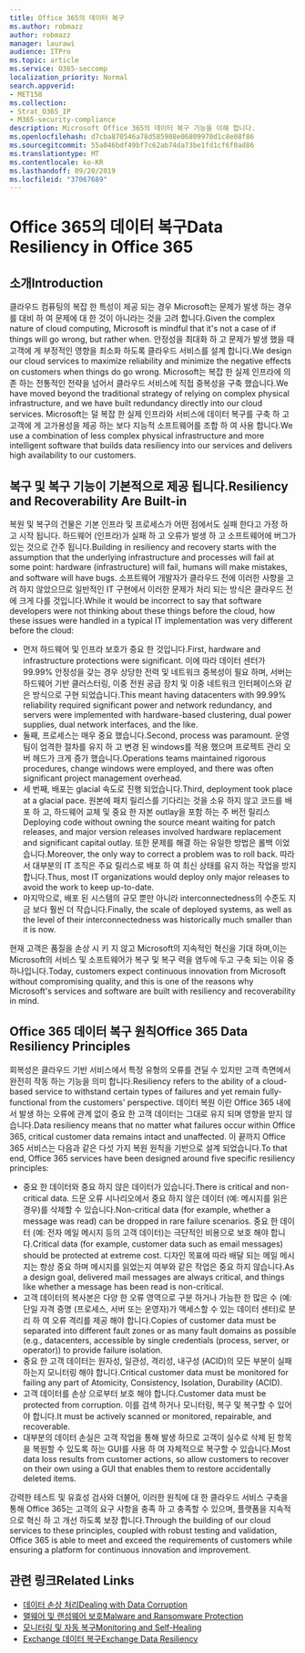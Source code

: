 ```yaml
---
title: Office 365의 데이터 복구
ms.author: robmazz
author: robmazz
manager: laurawi
audience: ITPro
ms.topic: article
ms.service: O365-seccomp
localization_priority: Normal
search.appverid:
- MET150
ms.collection:
- Strat_O365_IP
- M365-security-compliance
description: Microsoft Office 365의 데이터 복구 기능을 이해 합니다.
ms.openlocfilehash: d7cba870546a78d585908e06809970d1c8e08f86
ms.sourcegitcommit: 55a046bdf49bf7c62ab74da73be1fd1cf6f0ad86
ms.translationtype: MT
ms.contentlocale: ko-KR
ms.lasthandoff: 09/20/2019
ms.locfileid: "37067689"
---
```

# <a name="data-resiliency-in-office-365"></a><span data-ttu-id="a42e2-103">Office 365의 데이터 복구</span><span class="sxs-lookup"><span data-stu-id="a42e2-103">Data Resiliency in Office 365</span></span>

## <a name="introduction"></a><span data-ttu-id="a42e2-104">소개</span><span class="sxs-lookup"><span data-stu-id="a42e2-104">Introduction</span></span>
<span data-ttu-id="a42e2-105">클라우드 컴퓨팅의 복잡 한 특성이 제공 되는 경우 Microsoft는 문제가 발생 하는 경우를 대비 하 여 문제에 대 한 것이 아니라는 것을 고려 합니다.</span><span class="sxs-lookup"><span data-stu-id="a42e2-105">Given the complex nature of cloud computing, Microsoft is mindful that it's not a case of if things will go wrong, but rather when.</span></span> <span data-ttu-id="a42e2-106">안정성을 최대화 하 고 문제가 발생 했을 때 고객에 게 부정적인 영향을 최소화 하도록 클라우드 서비스를 설계 합니다.</span><span class="sxs-lookup"><span data-stu-id="a42e2-106">We design our cloud services to maximize reliability and minimize the negative effects on customers when things do go wrong.</span></span> <span data-ttu-id="a42e2-107">Microsoft는 복잡 한 실제 인프라에 의존 하는 전통적인 전략을 넘어서 클라우드 서비스에 직접 중복성을 구축 했습니다.</span><span class="sxs-lookup"><span data-stu-id="a42e2-107">We have moved beyond the traditional strategy of relying on complex physical infrastructure, and we have built redundancy directly into our cloud services.</span></span> <span data-ttu-id="a42e2-108">Microsoft는 덜 복잡 한 실제 인프라와 서비스에 데이터 복구를 구축 하 고 고객에 게 고가용성을 제공 하는 보다 지능적 소프트웨어를 조합 하 여 사용 합니다.</span><span class="sxs-lookup"><span data-stu-id="a42e2-108">We use a combination of less complex physical infrastructure and more intelligent software that builds data resiliency into our services and delivers high availability to our customers.</span></span> 

## <a name="resiliency-and-recoverability-are-built-in"></a><span data-ttu-id="a42e2-109">복구 및 복구 기능이 기본적으로 제공 됩니다.</span><span class="sxs-lookup"><span data-stu-id="a42e2-109">Resiliency and Recoverability Are Built-in</span></span> 
<span data-ttu-id="a42e2-110">복원 및 복구의 건물은 기본 인프라 및 프로세스가 어떤 점에서도 실패 한다고 가정 하 고 시작 됩니다. 하드웨어 (인프라)가 실패 하 고 오류가 발생 하 고 소프트웨어에 버그가 있는 것으로 간주 됩니다.</span><span class="sxs-lookup"><span data-stu-id="a42e2-110">Building in resiliency and recovery starts with the assumption that the underlying infrastructure and processes will fail at some point: hardware (infrastructure) will fail, humans will make mistakes, and software will have bugs.</span></span> <span data-ttu-id="a42e2-111">소프트웨어 개발자가 클라우드 전에 이러한 사항을 고려 하지 않았으므로 일반적인 IT 구현에서 이러한 문제가 처리 되는 방식은 클라우드 전에 크게 다를 것입니다.</span><span class="sxs-lookup"><span data-stu-id="a42e2-111">While it would be incorrect to say that software developers were not thinking about these things before the cloud, how these issues were handled in a typical IT implementation was very different before the cloud:</span></span> 
- <span data-ttu-id="a42e2-112">먼저 하드웨어 및 인프라 보호가 중요 한 것입니다.</span><span class="sxs-lookup"><span data-stu-id="a42e2-112">First, hardware and infrastructure protections were significant.</span></span> <span data-ttu-id="a42e2-113">이에 따라 데이터 센터가 99.99% 안정성을 갖는 경우 상당한 전력 및 네트워크 중복성이 필요 하며, 서버는 하드웨어 기반 클러스터링, 이중 전원 공급 장치 및 이중 네트워크 인터페이스와 같은 방식으로 구현 되었습니다.</span><span class="sxs-lookup"><span data-stu-id="a42e2-113">This meant having datacenters with 99.99% reliability required significant power and network redundancy, and servers were implemented with hardware-based clustering, dual power supplies, dual network interfaces, and the like.</span></span> 
- <span data-ttu-id="a42e2-114">둘째, 프로세스는 매우 중요 했습니다.</span><span class="sxs-lookup"><span data-stu-id="a42e2-114">Second, process was paramount.</span></span> <span data-ttu-id="a42e2-115">운영 팀이 엄격한 절차를 유지 하 고 변경 된 windows를 적용 했으며 프로젝트 관리 오버 헤드가 크게 증가 했습니다.</span><span class="sxs-lookup"><span data-stu-id="a42e2-115">Operations teams maintained rigorous procedures, change windows were employed, and there was often significant project management overhead.</span></span> 
- <span data-ttu-id="a42e2-116">세 번째, 배포는 glacial 속도로 진행 되었습니다.</span><span class="sxs-lookup"><span data-stu-id="a42e2-116">Third, deployment took place at a glacial pace.</span></span> <span data-ttu-id="a42e2-117">원본에 패치 릴리스를 기다리는 것을 소유 하지 않고 코드를 배포 하 고, 하드웨어 교체 및 중요 한 자본 outlay을 포함 하는 주 버전 릴리스</span><span class="sxs-lookup"><span data-stu-id="a42e2-117">Deploying code without owning the source meant waiting for patch releases, and major version releases involved hardware replacement and significant capital outlay.</span></span> <span data-ttu-id="a42e2-118">또한 문제를 해결 하는 유일한 방법은 롤백 이었습니다.</span><span class="sxs-lookup"><span data-stu-id="a42e2-118">Moreover, the only way to correct a problem was to roll back.</span></span> <span data-ttu-id="a42e2-119">따라서 대부분의 IT 조직은 주요 릴리스로 배포 하 여 최신 상태를 유지 하는 작업을 방지 합니다.</span><span class="sxs-lookup"><span data-stu-id="a42e2-119">Thus, most IT organizations would deploy only major releases to avoid the work to keep up-to-date.</span></span> 
- <span data-ttu-id="a42e2-120">마지막으로, 배포 된 시스템의 규모 뿐만 아니라 interconnectedness의 수준도 지금 보다 훨씬 더 작습니다.</span><span class="sxs-lookup"><span data-stu-id="a42e2-120">Finally, the scale of deployed systems, as well as the level of their interconnectedness was historically much smaller than it is now.</span></span> 

<span data-ttu-id="a42e2-121">현재 고객은 품질을 손상 시 키 지 않고 Microsoft의 지속적인 혁신을 기대 하며,이는 Microsoft의 서비스 및 소프트웨어가 복구 및 복구 력을 염두에 두고 구축 되는 이유 중 하나입니다.</span><span class="sxs-lookup"><span data-stu-id="a42e2-121">Today, customers expect continuous innovation from Microsoft without compromising quality, and this is one of the reasons why Microsoft's services and software are built with resiliency and recoverability in mind.</span></span> 

## <a name="office-365-data-resiliency-principles"></a><span data-ttu-id="a42e2-122">Office 365 데이터 복구 원칙</span><span class="sxs-lookup"><span data-stu-id="a42e2-122">Office 365 Data Resiliency Principles</span></span> 
<span data-ttu-id="a42e2-123">회복성은 클라우드 기반 서비스에서 특정 유형의 오류를 견딜 수 있지만 고객 측면에서 완전히 작동 하는 기능을 의미 합니다.</span><span class="sxs-lookup"><span data-stu-id="a42e2-123">Resiliency refers to the ability of a cloud-based service to withstand certain types of failures and yet remain fully-functional from the customers' perspective.</span></span> <span data-ttu-id="a42e2-124">데이터 복원 이란 Office 365 내에서 발생 하는 오류에 관계 없이 중요 한 고객 데이터는 그대로 유지 되며 영향을 받지 않습니다.</span><span class="sxs-lookup"><span data-stu-id="a42e2-124">Data resiliency means that no matter what failures occur within Office 365, critical customer data remains intact and unaffected.</span></span> <span data-ttu-id="a42e2-125">이 끝까지 Office 365 서비스는 다음과 같은 다섯 가지 복원 원칙을 기반으로 설계 되었습니다.</span><span class="sxs-lookup"><span data-stu-id="a42e2-125">To that end, Office 365 services have been designed around five specific resiliency principles:</span></span> 
- <span data-ttu-id="a42e2-126">중요 한 데이터와 중요 하지 않은 데이터가 있습니다.</span><span class="sxs-lookup"><span data-stu-id="a42e2-126">There is critical and non-critical data.</span></span> <span data-ttu-id="a42e2-127">드문 오류 시나리오에서 중요 하지 않은 데이터 (예: 메시지를 읽은 경우)를 삭제할 수 있습니다.</span><span class="sxs-lookup"><span data-stu-id="a42e2-127">Non-critical data (for example, whether a message was read) can be dropped in rare failure scenarios.</span></span> <span data-ttu-id="a42e2-128">중요 한 데이터 (예: 전자 메일 메시지 등의 고객 데이터)는 극단적인 비용으로 보호 해야 합니다.</span><span class="sxs-lookup"><span data-stu-id="a42e2-128">Critical data (for example, customer data such as email messages) should be protected at extreme cost.</span></span> <span data-ttu-id="a42e2-129">디자인 목표에 따라 배달 되는 메일 메시지는 항상 중요 하며 메시지를 읽었는지 여부와 같은 작업은 중요 하지 않습니다.</span><span class="sxs-lookup"><span data-stu-id="a42e2-129">As a design goal, delivered mail messages are always critical, and things like whether a message has been read is non-critical.</span></span> 
- <span data-ttu-id="a42e2-130">고객 데이터의 복사본은 다양 한 오류 영역으로 구분 하거나 가능한 한 많은 수 (예: 단일 자격 증명 (프로세스, 서버 또는 운영자)가 액세스할 수 있는 데이터 센터)로 분리 하 여 오류 격리를 제공 해야 합니다.</span><span class="sxs-lookup"><span data-stu-id="a42e2-130">Copies of customer data must be separated into different fault zones or as many fault domains as possible (e.g., datacenters, accessible by single credentials (process, server, or operator)) to provide failure isolation.</span></span> 
- <span data-ttu-id="a42e2-131">중요 한 고객 데이터는 원자성, 일관성, 격리성, 내구성 (ACID)의 모든 부분이 실패 하는지 모니터링 해야 합니다.</span><span class="sxs-lookup"><span data-stu-id="a42e2-131">Critical customer data must be monitored for failing any part of Atomicity, Consistency, Isolation, Durability (ACID).</span></span> 
- <span data-ttu-id="a42e2-132">고객 데이터를 손상 으로부터 보호 해야 합니다.</span><span class="sxs-lookup"><span data-stu-id="a42e2-132">Customer data must be protected from corruption.</span></span> <span data-ttu-id="a42e2-133">이를 검색 하거나 모니터링, 복구 및 복구할 수 있어야 합니다.</span><span class="sxs-lookup"><span data-stu-id="a42e2-133">It must be actively scanned or monitored, repairable, and recoverable.</span></span> 
- <span data-ttu-id="a42e2-134">대부분의 데이터 손실은 고객 작업을 통해 발생 하므로 고객이 실수로 삭제 된 항목을 복원할 수 있도록 하는 GUI를 사용 하 여 자체적으로 복구할 수 있습니다.</span><span class="sxs-lookup"><span data-stu-id="a42e2-134">Most data loss results from customer actions, so allow customers to recover on their own using a GUI that enables them to restore accidentally deleted items.</span></span> 
 
<span data-ttu-id="a42e2-135">강력한 테스트 및 유효성 검사와 더불어, 이러한 원칙에 대 한 클라우드 서비스 구축을 통해 Office 365는 고객의 요구 사항을 충족 하 고 충족할 수 있으며, 플랫폼을 지속적으로 혁신 하 고 개선 하도록 보장 합니다.</span><span class="sxs-lookup"><span data-stu-id="a42e2-135">Through the building of our cloud services to these principles, coupled with robust testing and validation, Office 365 is able to meet and exceed the requirements of customers while ensuring a platform for continuous innovation and improvement.</span></span> 

## <a name="related-links"></a><span data-ttu-id="a42e2-136">관련 링크</span><span class="sxs-lookup"><span data-stu-id="a42e2-136">Related Links</span></span>

- [<span data-ttu-id="a42e2-137">데이터 손상 처리</span><span class="sxs-lookup"><span data-stu-id="a42e2-137">Dealing with Data Corruption</span></span>](office-365-dealing-with-data-corruption.md)
- [<span data-ttu-id="a42e2-138">맬웨어 및 랜섬웨어 보호</span><span class="sxs-lookup"><span data-stu-id="a42e2-138">Malware and Ransomware Protection</span></span>](office-365-malware-and-ransomware-protection.md)
- [<span data-ttu-id="a42e2-139">모니터링 및 자동 복구</span><span class="sxs-lookup"><span data-stu-id="a42e2-139">Monitoring and Self-Healing</span></span>](office-365-monitoring-and-self-healing.md)
- [<span data-ttu-id="a42e2-140">Exchange 데이터 복구</span><span class="sxs-lookup"><span data-stu-id="a42e2-140">Exchange Data Resiliency</span></span>](office-365-exchange-data-resiliency.md)